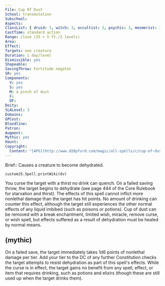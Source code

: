 ```yaml
---
File: Cup Of Dust
School: transmutation
Subschool: 
Aspects: 
ClassList: { druid: 3, witch: 3, occultist: 3, psychic: 3, mesmerist: 3 }
CastTime: standard action
Range: close (25 + 5 ft./2 levels)
Area: 
Effect: 
Targets: one creature
Duration: 1 day/level
Dismissible: yes
Shapeable: 
SavingThrow: Fortitude negates
SR: yes
Components:
  V: yes
  S: yes
  M: a pinch of dust
  F: 
  DF: 
Deity: 
SLALevel: 3
Domains: 
GPCost: 
Bloodline: 
Patron: 
Augment: 
Mythic: yes
Haunt: 
Copyright:
  Content: "[APG](http://www.d20pfsrd.com/magic/all-spells/c/cup-of-dust)"
---
```

Brief:: Causes a creature to become dehydrated.

```dataviewjs
customJS.Spell.printWiki(dv)
```

You curse the target with a thirst no drink can quench. On a failed saving throw, the target begins to dehydrate (see page 444 of the Core Rulebook for starvation and thirst). The effects of this spell cannot inflict more nonlethal damage than the target has hit points. No amount of drinking can counter this effect, although the target still experiences the other normal effects of any liquid imbibed (such as poisons or potions). Cup of dust can be removed with a break enchantment, limited wish, miracle, remove curse, or wish spell, but effects suffered as a result of dehydration must be healed by normal means.


## (mythic)

On a failed save, the target immediately takes 1d6 points of nonlethal damage per tier. Add your tier to the DC of any further Constitution checks the target attempts to resist dehydration as part of this spell's effects. While the curse is in effect, the target gains no benefit from any spell, effect, or item that requires drinking, such as potions and elixirs (though these are still used up when the target drinks them).
